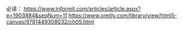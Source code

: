 必读：
https://www.informit.com/articles/article.aspx?p=1903884&seqNum=11
https://www.oreilly.com/library/view/html5-canvas/9781449308032/ch05.html